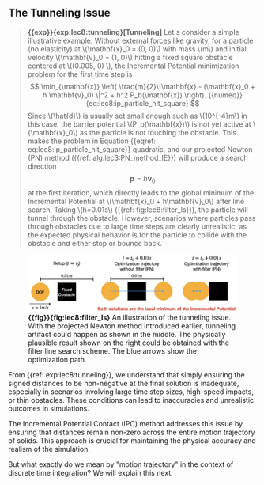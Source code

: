 ## The Tunneling Issue

> **{{exp}}{exp:lec8:tunneling}[Tunneling]**
> Let's consider a simple illustrative example. Without external forces like gravity, for a particle (no elasticity) at \\(\mathbf{x}_0 = (0, 0)\\) with mass \\(m\\) and initial velocity \\(\mathbf{v}_0 = (1, 0)\\) hitting a fixed square obstacle centered at \\((0.005, 0) \\), the Incremental Potential minimization problem for the first time step is
$$
    \min_{\mathbf{x}} \left( \frac{m}{2}\|\mathbf{x} - (\mathbf{x}_0 + h \mathbf{v}_0) \|^2 + h^2 P_b(\mathbf{x}) \right).
    {{numeq}}{eq:lec8:ip_particle_hit_square}
$$
> Since \\(\hat{d}\\) is usually set small enough such as \\(10^{-4}m\\) in this case, the barrier potential \\(P_b(\mathbf{x})\\) is not yet active at \\(\mathbf{x}_0\\) as the particle is not touching the obstacle. This makes the problem in Equation {{eqref: eq:lec8:ip_particle_hit_square}} quadratic, and our projected Newton (PN) method ({{ref: alg:lec3:PN_method_IE}}) will produce a search direction
$$
    \mathbf{p} = h \mathbf{v}_0
$$
> at the first iteration, which directly leads to the global minimum of the Incremental Potential at \\(\mathbf{x}_0 + h\mathbf{v}_0\\) after line search. Taking \\(h=0.01s\\) ({{ref: fig:lec8:filter_ls}}), the particle will tunnel through the obstacle. 
> However, scenarios where particles pass through obstacles due to large time steps are clearly unrealistic, as the expected physical behavior is for the particle to collide with the obstacle and either stop or bounce back. 
 
<figure>
    <center>
    <img src="img/lec8/filter_ls.jpg">
    </center>
    <figcaption><b>{{fig}}{fig:lec8:filter_ls}</b> An illustration of the tunneling issue. With the projected Newton method introduced earlier, tunneling artifact could happen as shown in the middle. The physically plausible result shown on the right could be obtained with the filter line search scheme. The blue arrows show the optimization path. </figcaption>
</figure>

From {{ref: exp:lec8:tunneling}}, we understand that simply ensuring the signed distances to be non-negative at the final solution is inadequate, especially in scenarios involving large time step sizes, high-speed impacts, or thin obstacles. These conditions can lead to inaccuracies and unrealistic outcomes in simulations.

The Incremental Potential Contact (IPC) method addresses this issue by ensuring that distances remain non-zero across the entire motion trajectory of solids. This approach is crucial for maintaining the physical accuracy and realism of the simulation.

But what exactly do we mean by "motion trajectory" in the context of discrete time integration? We will explain this next.
